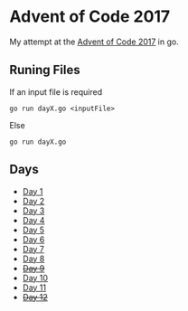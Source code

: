 
# Advent of Code 2017

My attempt at the [Advent of Code 2017](http://adventofcode.com/) in go.

## Runing Files

If an input file is required

  `go run dayX.go <inputFile>`

Else

  `go run dayX.go`

## Days
* [Day 1](https://github.com/tardisman5197/aoc2017/blob/master/d01/day1.go)
* [Day 2](https://github.com/tardisman5197/aoc2017/blob/master/d02/day2.go)
* [Day 3](https://github.com/tardisman5197/aoc2017/blob/master/d03/day3.go)
* [Day 4](https://github.com/tardisman5197/aoc2017/blob/master/d04/day4.go)
* [Day 5](https://github.com/tardisman5197/aoc2017/blob/master/d05/day5.go)
* [Day 6](https://github.com/tardisman5197/aoc2017/blob/master/d06/day6.go)
* [Day 7](https://github.com/tardisman5197/aoc2017/blob/master/d07/day7.go)
* [Day 8](https://github.com/tardisman5197/aoc2017/blob/master/d08/day8.go)
* ~~[Day 9](https://github.com/tardisman5197/aoc2017/blob/master/d09/day9.go)~~
* [Day 10](https://github.com/tardisman5197/aoc2017/blob/master/d10/day10.go)
* [Day 11](https://github.com/tardisman5197/aoc2017/blob/master/d11/day11.go)
* ~~[Day 12](https://github.com/tardisman5197/aoc2017/blob/master/d12/day12.go)~~
